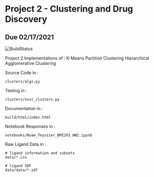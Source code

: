 # Project 2 - Clustering and Drug Discovery
## Due 02/17/2021

![BuildStatus](https://github.com/noamteyssier/Project2/workflows/HW2/badge.svg?event=push)

Project 2 Implementations of :
    K-Means Partition Clustering
    Hierarchical Agglomerative Clustering

Source Code in :
```
clusters/algs.py
```

Testing in :
```
clusters/test_clusters.py
```

Documentation in :
```
build/html/index.html
```

Notebook Responses in :
```
notebooks/Noam_Teyssier_BMI203_HW2.ipynb
```

Raw Ligand Data in :
```
# ligand information and subsets
data/*.csv

# ligand SDF
data/data/*.sdf
```
